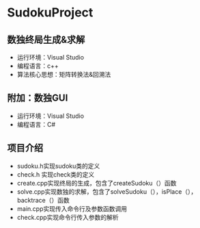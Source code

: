 # SudokuProject
## 数独终局生成&amp;求解
- 运行环境：Visual Studio
- 编程语言：c++
- 算法核心思想：矩阵转换法&amp;回溯法
 ## 附加：数独GUI
- 运行环境：Visual Studio
- 编程语言：C#
## 项目介绍
- sudoku.h实现sudoku类的定义
- check.h 实现check类的定义 
- create.cpp实现终局的生成，包含了createSudoku（）函数
- solve.cpp实现数独的求解，包含了solveSudoku（），isPlace（），backtrace（）函数
- main.cpp实现传入命令行及参数函数调用
- check.cpp实现命令行传入参数的解析

